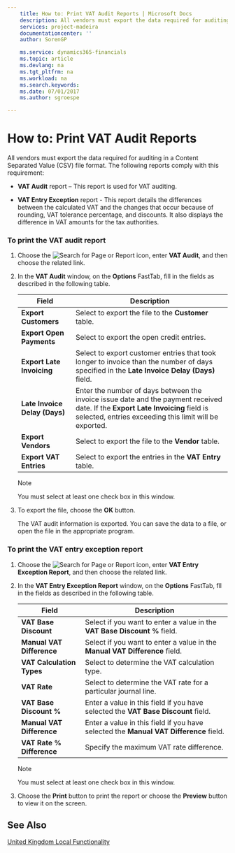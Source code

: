 ```yaml
---
    title: How to: Print VAT Audit Reports | Microsoft Docs
    description: All vendors must export the data required for auditing in a Content Separated Value (CSV) file format. The following reports comply with this requirement:
    services: project-madeira
    documentationcenter: ''
    author: SorenGP

    ms.service: dynamics365-financials
    ms.topic: article
    ms.devlang: na
    ms.tgt_pltfrm: na
    ms.workload: na
    ms.search.keywords:
    ms.date: 07/01/2017
    ms.author: sgroespe

---
```

# How to: Print VAT Audit Reports
All vendors must export the data required for auditing in a Content Separated Value (CSV) file format. The following reports comply with this requirement:  

-   **VAT Audit**  report – This report is used for VAT auditing.  

-   **VAT Entry Exception** report - This report details the differences between the calculated VAT and the changes that occur because of rounding, VAT tolerance percentage, and discounts. It also displays the difference in VAT amounts for the tax authorities.  

### To print the VAT audit report  

1.  Choose the ![Search for Page or Report](media/ui-search/search_small.png "Search for Page or Report icon") icon, enter **VAT Audit**, and then choose the related link.  

2.  In the **VAT Audit** window, on the **Options** FastTab, fill in the fields as described in the following table.  

    |Field|Description|  
    |---------------------------------|---------------------------------------|  
    |**Export Customers**|Select to export the file to the **Customer** table.|  
    |**Export Open Payments**|Select to export the open credit entries.|  
    |**Export Late Invoicing**|Select to export customer entries that took longer to invoice than the number of days specified in the **Late Invoice Delay (Days)** field.|  
    |**Late Invoice Delay (Days)**|Enter the number of days between the invoice issue date and the payment received date. If the **Export Late Invoicing** field is selected, entries exceeding this limit will be exported.|  
    |**Export Vendors**|Select to export the file to the **Vendor** table.|  
    |**Export VAT Entries**|Select to export the entries in the **VAT Entry** table.|  

    > [!NOTE]  
    >  You must select at least one check box in this window.  

3.  To export the file, choose the **OK** button.  

     The VAT audit information is exported. You can save the data to a file, or open the file in the appropriate program.  

### To print the VAT entry exception report  

1.  Choose the ![Search for Page or Report](media/ui-search/search_small.png "Search for Page or Report icon") icon, enter **VAT Entry Exception Report**, and then choose the related link.  

2.  In the **VAT Entry Exception Report** window, on the **Options** FastTab, fll in the fields as described in the following table.  

    |Field|Description|  
    |---------------------------------|---------------------------------------|  
    |**VAT Base Discount**|Select if you want to enter a value in the **VAT Base Discount %** field.|  
    |**Manual VAT Difference**|Select if you want to enter a value in the **Manual VAT Difference** field.|  
    |**VAT Calculation Types**|Select to determine the VAT calculation type.|  
    |**VAT Rate**|Select to determine the VAT rate for a particular journal line.|  
    |**VAT Base Discount %**|Enter a value in this field if you have selected the **VAT Base Discount** field.|  
    |**Manual VAT Difference**|Enter a value in this field if you have selected the **Manual VAT Difference** field.|  
    |**VAT Rate % Difference**|Specify the maximum VAT rate difference.|  

    > [!NOTE]  
    >  You must select at least one check box in this window.  

3.  Choose the **Print** button to print the report or choose the **Preview** button to view it on the screen.  

## See Also  
[United Kingdom Local Functionality](united-kingdom-local-functionality.md)
